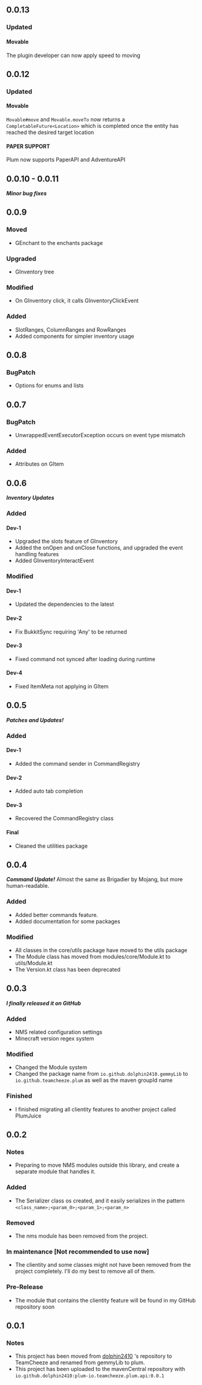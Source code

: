 ## 0.0.13
### Updated
#### Movable
The plugin developer can now apply speed to moving
## 0.0.12
### Updated
#### Movable
`Movable#move` and `Movable.moveTo` now returns a `CompletableFuture<Location>` which is completed once the entity has reached the desired target location
#### PAPER SUPPORT
Plum now supports PaperAPI and AdventureAPI
## 0.0.10 - 0.0.11
***Minor bug fixes***
## 0.0.9
### Moved
- GEnchant to the enchants package
### Upgraded
- GInventory tree
### Modified
- On GInventory click, it calls GInventoryClickEvent
### Added
- SlotRanges, ColumnRanges and RowRanges
- Added components for simpler inventory usage
## 0.0.8
### BugPatch
- Options for enums and lists
## 0.0.7
### BugPatch
- UnwrappedEventExecutorException occurs on event type mismatch
### Added
- Attributes on GItem
## 0.0.6
***Inventory Updates***
### Added
#### Dev-1
- Upgraded the slots feature of GInventory
- Added the onOpen and onClose functions, and upgraded the event handling features
- Added GInventoryInteractEvent
### Modified
#### Dev-1
- Updated the dependencies to the latest
#### Dev-2
- Fix BukkitSync requiring 'Any' to be returned
#### Dev-3
- Fixed command not synced after loading during runtime
#### Dev-4
- Fixed ItemMeta not applying in GItem
## 0.0.5
***Patches and Updates!***
### Added
#### Dev-1
- Added the command sender in CommandRegistry
#### Dev-2
- Added auto tab completion
#### Dev-3
- Recovered the CommandRegistry class
#### Final
- Cleaned the utilities package
## 0.0.4
***Command Update!***
Almost the same as Brigadier by Mojang, but more human-readable. 
### Added
- Added better commands feature.
- Added documentation for some packages
### Modified
- All classes in the core/utils package have moved to the utils package
- The Module class has moved from modules/core/Module.kt to utils/Module.kt
- The Version.kt class has been deprecated
## 0.0.3
***I finally released it on GitHub***
### Added
- NMS related configuration settings
- Minecraft version regex system
### Modified
- Changed the Module system
- Changed the package name from `io.github.dolphin2410.gemmyLib` to `io.github.teamcheeze.plum` as well as the maven groupId name
### Finished
- I finished migrating all clientity features to another project called PlumJuice

## 0.0.2
### Notes
- Preparing to move NMS modules outside this library, and create a separate module that handles it.
### Added
- The Serializer class os created, and it easily serializes in the pattern `<class_name>;<param_0>;<param_1>;<param_n>`
### Removed
- The nms module has been removed from the project.
### In maintenance [Not recommended to use now]
- The clientity and some classes might not have been removed from the project completely. I'll do my best to remove all of them.
### Pre-Release
- The module that contains the clientity feature will be found in my GitHub repository soon

## 0.0.1
### Notes
- This project has been moved from [dolphin2410](https://github.com/dolphin2410) 's repository to TeamCheeze and renamed from gemmyLib to plum.
- This project has been uploaded to the mavenCentral repository with `io.github.dolphin2410:plum-io.teamcheeze.plum.api:0.0.1`